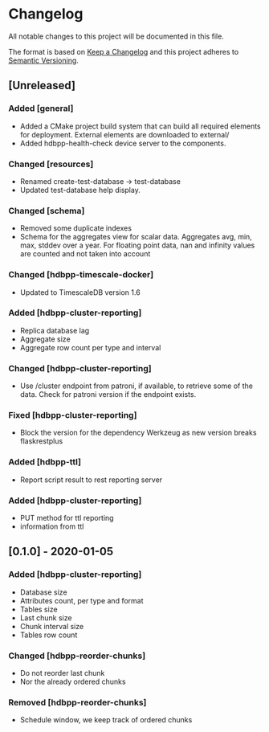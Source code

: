 # Changelog

All notable changes to this project will be documented in this file.

The format is based on [Keep a Changelog](http://keepachangelog.com/en/1.0.0/)
and this project adheres to [Semantic Versioning](http://semver.org/spec/v2.0.0.html).

## [Unreleased]

### Added [general]

- Added a CMake project build system that can build all required elements for deployment. External elements are downloaded to external/
- Added hdbpp-health-check device server to the components.

### Changed [resources]

- Renamed create-test-database -> test-database
- Updated test-database help display.

### Changed [schema]

- Removed some duplicate indexes
- Schema for the aggregates view for scalar data. Aggregates avg, min, max, stddev over a year. For floating point data, nan and infinity values are counted and not taken into account
 
### Changed [hdbpp-timescale-docker]

- Updated to TimescaleDB version 1.6

### Added [hdbpp-cluster-reporting]

 - Replica database lag
 - Aggregate size
 - Aggregate row count per type and interval

### Changed [hdbpp-cluster-reporting]

 - Use /cluster endpoint from patroni, if available, to retrieve some of the data. Check for patroni version if the endpoint exists.

### Fixed [hdbpp-cluster-reporting]

 - Block the version for the dependency Werkzeug as new version breaks flaskrestplus

### Added [hdbpp-ttl]
 - Report script result to rest reporting server

### Added [hdbpp-cluster-reporting]
 - PUT method for ttl reporting
 - information from ttl

## [0.1.0] - 2020-01-05

### Added [hdbpp-cluster-reporting]

 - Database size
 - Attributes count, per type and format
 - Tables size
 - Last chunk size
 - Chunk interval size
 - Tables row count

### Changed [hdbpp-reorder-chunks]

 - Do not reorder last chunk
 - Nor the already ordered chunks 

### Removed [hdbpp-reorder-chunks]

 - Schedule window, we keep track of ordered chunks

